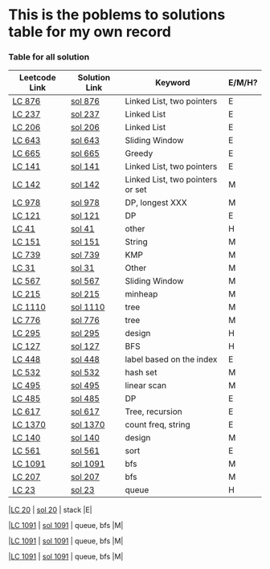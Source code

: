 # This is the poblems to solutions table for my own record

### Table for all solution
|  Leetcode Link| Solution Link | Keyword | E/M/H? |
| ------------- | ------------- | ------------- |------------- |
|[LC 876](https://leetcode-cn.com/problems/middle-of-the-linked-list/ "middle-of-the-linked-list")  | [sol 876](https://github.com/mialsy/LeetcodeDailyChallenge/blob/master/src/LinkedList/LC876_LinkedListMiddle.java)|Linked List, two pointers|E|
|[LC 237](https://leetcode-cn.com/problems/delete-node-in-a-linked-list/ "delete-node-in-a-linked-list")  | [sol 237](https://github.com/mialsy/LeetcodeDailyChallenge/blob/master/src/LinkedList/LC237_DeleteNode.java) |  Linked List|E|
|[LC 206](https://leetcode-cn.com/problems/reverse-linked-list/ "reverse-linked-list")  | [sol 206](https://github.com/mialsy/LeetcodeDailyChallenge/blob/master/src/LinkedList/LC206_ReverseLinkedList.java) | Linked List|E|
|[LC 643](https://leetcode-cn.com/problems/maximum-average-subarray-i/ "maximum-average-subarray-i")  | [sol 643](https://github.com/mialsy/LeetcodeDailyChallenge/blob/master/src/SlidingWindow/LC643_MaximumAverageSubarry.java) | Sliding Window |E|
|[LC 665](https://leetcode-cn.com/problems/non-decreasing-array/ "non-decreasing-array")  | [sol 665](https://github.com/mialsy/LeetcodeDailyChallenge/blob/master/src/Greedy/LC665_NonDecresingArray.java) | Greedy|E|
|[LC 141](https://leetcode-cn.com/problems/linked-list-cycle/ "linked-list-cycle")  | [sol 141](https://github.com/mialsy/LeetcodeDailyChallenge/blob/master/src/LinkedList/LC141_LinkedListCircle.java) | Linked List, two pointers|E|
|[LC 142](https://leetcode-cn.com/problems/linked-list-cycle-ii/ "linked-list-cycle-ii")  | [sol 142](https://github.com/mialsy/LeetcodeDailyChallenge/blob/master/src/LinkedList/LC142_LinkedListCircleII.java) | Linked List, two pointers or set|M|
|[LC 978](https://leetcode-cn.com/problems/longest-turbulent-subarray/ "longest-turbulent-subarray")  | [sol 978](https://github.com/mialsy/LeetcodeDailyChallenge/blob/master/src/DP/LC978_LongestTurbulentSubarray.java) | DP, longest XXX |M|
|[LC 121](https://leetcode-cn.com/problems/best-time-to-buy-and-sell-stock/ "best-time-to-buy-and-sell-stock")  | [sol 121](https://github.com/mialsy/LeetcodeDailyChallenge/blob/master/src/DP/LC121_SellStock.java) | DP |E|
|[LC 41](https://leetcode-cn.com/problems/first-missing-positive/ "first-missing-positive")  | [sol 41](https://github.com/mialsy/LeetcodeDailyChallenge/blob/master/src/Other/LC41_FirstMissingNumber) | other |H|
|[LC 151](https://leetcode-cn.com/problems/reverse-words-in-a-string/ "reverse-words-in-a-string")  | [sol 151](https://github.com/mialsy/LeetcodeDailyChallenge/blob/master/src/String/LC151_ReverseWords.java) | String |M|
|[LC 739](https://leetcode-cn.com/problems/daily-temperatures/ "daily-temperatures")  | [sol 739](https://github.com/mialsy/LeetcodeDailyChallenge/blob/master/src/KMP/LC739_DailyTemperature.java) | KMP |M|
|[LC 31](https://leetcode-cn.com/problems/next-permutation/ "next-permutation")  | [sol 31](https://github.com/mialsy/LeetcodeDailyChallenge/blob/master/src/Other/LC31_NextPermutation.java) | Other |M|
|[LC 567](https://leetcode-cn.com/problems/permutation-in-string/ "permutation-in-string")  | [sol 567](https://github.com/mialsy/LeetcodeDailyChallenge/blob/master/src/SlidingWindow/LC567_PermutationString.java) | Sliding Window |M|
|[LC 215](https://leetcode-cn.com/problems/kth-largest-element-in-an-array/ "kth-largest-element-in-an-array")  | [sol 215](https://github.com/mialsy/LeetcodeDailyChallenge/blob/master/src/StackQueueHeap/LC215_KthLagestInArray.java) | minheap |M|
|[LC 1110](https://leetcode-cn.com/problems/delete-nodes-and-return-forest/ "delete-nodes-and-return-forest")  | [sol 1110](https://github.com/mialsy/LeetcodeDailyChallenge/blob/master/src/MyFavDataStructure/LC1110_DeleteNodeAndReturnForest.java) | tree |M|
|[LC 776](https://leetcode-cn.com/problems/split-bst/ "split-bst")  | [sol 776](https://github.com/mialsy/LeetcodeDailyChallenge/blob/master/src/MyFavDataStructure/LC776_SplitBST.java) | tree |M|
|[LC 295](https://leetcode-cn.com/problems/find-median-from-data-stream/ "find-median-from-data-stream")  | [sol 295](https://github.com/mialsy/LeetcodeDailyChallenge/blob/master/src/Design/LC295_FindMedianFromStream.java) | design |H|
|[LC 127](https://leetcode-cn.com/problems/word-ladder/ "word-ladder")  | [sol 127](https://github.com/mialsy/LeetcodeDailyChallenge/blob/master/src/GraphSearch/LC127_word_ladder.java) | BFS |H|
|[LC 448](https://leetcode-cn.com/problems/find-all-numbers-disappeared-in-an-array/ "find-all-numbers-disappeared-in-an-array")  | [sol 448](https://github.com/mialsy/LeetcodeDailyChallenge/blob/master/src/Other/LC448_AllMissingNumbers.java) | label based on the index |E|
|[LC 532](https://leetcode-cn.com/problems/k-diff-pairs-in-an-array/ "k-diff-pairs-in-an-array")  | [sol 532](https://github.com/mialsy/LeetcodeDailyChallenge/blob/master/src/Hash/LC532_KdiffPairInArray.java) | hash set |M|
|[LC 495](https://leetcode-cn.com/problems/teemo-attacking/ "teemo-attacking")  | [sol 495](https://github.com/mialsy/LeetcodeDailyChallenge/blob/master/src/LinearScan/LC495_TeemoAttacking) | linear scan |M|
|[LC 485](https://leetcode-cn.com/problems/max-consecutive-ones/ "max-consecutive-ones")  | [sol 485](https://github.com/mialsy/LeetcodeDailyChallenge/blob/master/src/DP/LC485_MaxConsecutiveOnes) | DP |E|
|[LC 617](https://leetcode-cn.com/problems/merge-two-binary-trees/ "merge-two-binary-trees")  | [sol 617](https://github.com/mialsy/LeetcodeDailyChallenge/blob/master/src/MyFavDataStructure/LC617_MergeTwoBinaryTree) | Tree, recursion |E|
|[LC 1370](https://leetcode-cn.com/problems/increasing-decreasing-string/ "increasing-decreasing-string")  | [sol 1370](https://github.com/mialsy/LeetcodeDailyChallenge/blob/master/src/String/LC1370_IncreasingDecreasingString) | count freq, string |E|
|[LC 140](https://leetcode-cn.com/problems/lru-cache/ "lru-cache")  | [sol 140](https://github.com/mialsy/LeetcodeDailyChallenge/blob/master/src/Design/LC140_LRU_cache) | design |M|
|[LC 561](https://leetcode-cn.com/problems/array-partition-i/ "array-partition-i")  | [sol 561](https://github.com/mialsy/LeetcodeDailyChallenge/blob/master/src/Sort/LC561_ArrayPartitionI) | sort |E|
|[LC 1091](https://leetcode-cn.com/problems/shortest-path-in-binary-matrix/ "shortest-path-in-binary-matrix")  | [sol 1091](https://github.com/mialsy/LeetcodeDailyChallenge/blob/master/src/GraphSearch/LC1091_ShortPathInBinaryMatrix) | bfs |M|
|[LC 207](https://leetcode-cn.com/problems/course-schedule/ "course-schedule")  | [sol 207](https://github.com/mialsy/LeetcodeDailyChallenge/blob/master/src/GraphSearch/LC207_CourseSchedule) | bfs |M|
|[LC 23](https://leetcode-cn.com/problems/merge-k-sorted-lists/ "merge-k-sorted-lists")  | [sol 23](https://github.com/mialsy/LeetcodeDailyChallenge/blob/master/src/StackQueueHeap/LC23_MergeKSortedLists) | queue |H|

|[LC 20](https://leetcode-cn.com/problems/valid-parentheses/ "valid-parentheses")  | [sol 20](https://github.com/mialsy/LeetcodeDailyChallenge/blob/master/src/StackQueueHeap/LC20_ValidPareheses) | stack |E|

|[LC 1091](https://leetcode-cn.com/problems/shortest-path-in-binary-matrix/ "shortest-path-in-binary-matrix")  | [sol 1091](https://github.com/mialsy/LeetcodeDailyChallenge/blob/master/src/StackQueueHeap/LC1091_ShortPathInBinaryMatrix) | queue, bfs |M|

|[LC 1091](https://leetcode-cn.com/problems/shortest-path-in-binary-matrix/ "shortest-path-in-binary-matrix")  | [sol 1091](https://github.com/mialsy/LeetcodeDailyChallenge/blob/master/src/StackQueueHeap/LC1091_ShortPathInBinaryMatrix) | queue, bfs |M|

|[LC 1091](https://leetcode-cn.com/problems/shortest-path-in-binary-matrix/ "shortest-path-in-binary-matrix")  | [sol 1091](https://github.com/mialsy/LeetcodeDailyChallenge/blob/master/src/StackQueueHeap/LC1091_ShortPathInBinaryMatrix) | queue, bfs |M|
